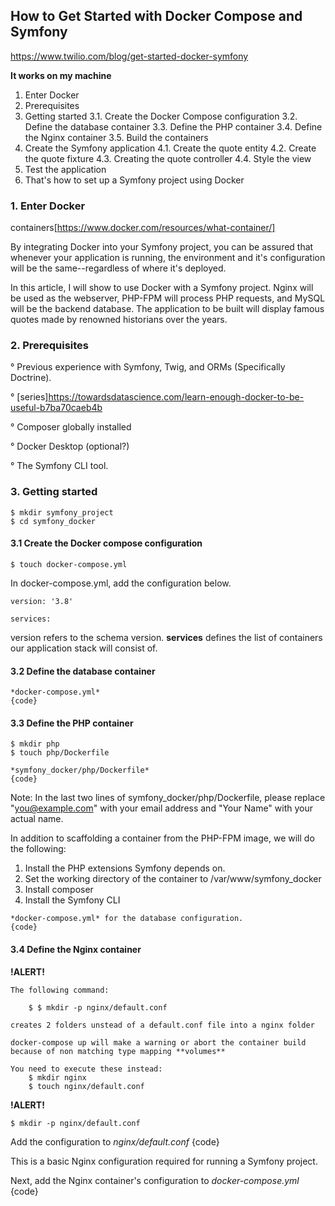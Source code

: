 ## How to Get Started with Docker Compose and Symfony


https://www.twilio.com/blog/get-started-docker-symfony

**It works on my machine**

1. Enter Docker
2. Prerequisites
3. Getting started
    3.1. Create the Docker Compose configuration
    3.2. Define the database container
    3.3. Define the PHP container
    3.4. Define the Nginx container
    3.5. Build the containers
4. Create the Symfony application
    4.1. Create the quote entity
    4.2. Create the quote fixture
    4.3. Creating the quote controller
    4.4. Style the view
5. Test the application
6. That's how to set up a Symfony project using Docker


### 1. Enter Docker

containers[https://www.docker.com/resources/what-container/]

By integrating Docker into your Symfony project, you can be assured that whenever your application is running, the environment and it's configuration will be the same--regardless of where it's deployed.

In this article, I will show to use Docker with a Symfony project. Nginx will be used as the webserver, PHP-FPM will process PHP requests, and MySQL will be the backend database. The application to be built will display famous quotes made by renowned historians over the years.


### 2. Prerequisites

° Previous experience with Symfony, Twig, and ORMs (Specifically Doctrine).

° [series]https://towardsdatascience.com/learn-enough-docker-to-be-useful-b7ba70caeb4b

° Composer globally installed

° Docker Desktop (optional?)

° The Symfony CLI tool.


### 3. Getting started

    $ mkdir symfony_project
    $ cd symfony_docker


#### 3.1 Create the Docker compose configuration

    $ touch docker-compose.yml


In docker-compose.yml, add the configuration below.

    version: '3.8'

    services:

version refers to the schema version. **services** defines the list of containers our application stack will consist of.   


#### 3.2 Define the database container

    *docker-compose.yml*
    {code}


#### 3.3 Define the PHP container

    $ mkdir php
    $ touch php/Dockerfile

    *symfony_docker/php/Dockerfile*
    {code}

Note: In the last two lines of symfony_docker/php/Dockerfile, please replace "you@example.com" with your email address and "Your Name" with your actual name.

In addition to scaffolding a container from the PHP-FPM image, we will do the following:

1.    Install the PHP extensions Symfony depends on.
2.    Set the working directory of the container to /var/www/symfony_docker
3.    Install composer
4.    Install the Symfony CLI

    *docker-compose.yml* for the database configuration.
    {code}

#### 3.4 Define the Nginx container


**!ALERT!**

    The following command: 
    
        $ $ mkdir -p nginx/default.conf

    creates 2 folders unstead of a default.conf file into a nginx folder 

    docker-compose up will make a warning or abort the container build because of non matching type mapping **volumes** 

    You need to execute these instead:
        $ mkdir nginx
        $ touch nginx/default.conf

**!ALERT!**

    $ mkdir -p nginx/default.conf
    
Add the configuration to *nginx/default.conf*
    {code}

This is a basic Nginx configuration required for running a Symfony project.

Next, add the Nginx container's configuration to *docker-compose.yml*
    {code}

